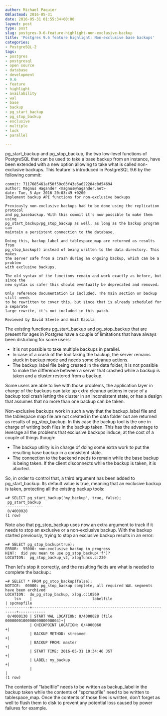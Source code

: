 ```yaml
---
author: Michael Paquier
OBlastmod: 2016-05-31
date: 2016-05-31 01:55:34+00:00
layout: post
type: post
slug: postgres-9-6-feature-highlight-non-exclusive-backup
title: 'Postgres 9.6 feature highlight: Non-exclusive base backups'
categories:
- PostgreSQL-2
tags:
- postgres
- postgresql
- open source
- database
- development
- 9.6
- feature
- highlight
- availability
- wal
- base
- backup
- pg_start_backup
- pg_stop_backup
- exclusive
- multiple
- lock
- parallel

---
```


pg\_start\_backup and pg\_stop\_backup, the two low-level functions of
PostgreSQL that can be used to take a base backup from an instance, have
been extended with a new option allowing to take what is called non-exclusive
backups. This feature is introduced in PostgreSQL 9.6 by the following commit:

    commit: 7117685461af50f50c03f43e6a622284c8d54694
    author: Magnus Hagander <magnus@hagander.net>
    date: Tue, 5 Apr 2016 20:03:49 +0200
    Implement backup API functions for non-exclusive backups

    Previously non-exclusive backups had to be done using the replication protocol
    and pg_basebackup. With this commit it's now possible to make them using
    pg_start_backup/pg_stop_backup as well, as long as the backup program can
    maintain a persistent connection to the database.

    Doing this, backup_label and tablespace_map are returned as results from
    pg_stop_backup() instead of being written to the data directory. This makes
    the server safe from a crash during an ongoing backup, which can be a problem
    with exclusive backups.

    The old syntax of the functions remain and work exactly as before, but since the
    new syntax is safer this should eventually be deprecated and removed.

    Only reference documentation is included. The main section on backup still needs
    to be rewritten to cover this, but since that is already scheduled for a separate
    large rewrite, it's not included in this patch.

    Reviewed by David Steele and Amit Kapila

The existing functions pg\_start\_backup and pg\_stop\_backup that are present
for ages in Postgres have a couple of limitations that have always been
disturbing for some users:

  * It is not possible to take multiple backups in parallel.
  * In case of a crash of the tool taking the backup, the server remains stuck
  in backup mode and needs some cleanup actions.
  * The backup\_label file being created in the data folder, it is not possible
  to make the difference between a server that crashed while a backup is taken
  and a cluster restored from a backup.

Some users are able to live with those problems, the application layer in
charge of the backups can take up extra cleanup actions in case of a backup
tool crash letting the cluster in an inconsistent state, or has a design that
assumes that no more than one backup can be taken.

Non-exclusive backups work in such a way that the backup\_label file and the
tablespace map file are not created in the data folder but are returned as
results of pg\_stop\_backup. In this case the backup tool is the one in
charge of writing both files in the backup taken. This has the advantage
to leverage all the problems that exclusive backups induce, at the cost
of a couple of things though:

  * The backup utility is in charge of doing some extra work to put the
  resulting base backup in a consistent state.
  * The connection to the backend needs to remain while the base backup
  is being taken. If the client disconnects while the backup is taken,
  it is aborted.

So, in order to control that, a third argument has been added to
pg\_start\_backup. Its default value is true, meaning that an exclusive
backup is taken, protecting all the existing backup tools:

    =# SELECT pg_start_backup('my_backup', true, false);
     pg_start_backup
    -----------------
     0/4000028
    (1 row)

Note also that pg\_stop\_backup uses now an extra argument to track if
it needs to stop an exclusive or a non-exclusive backup. With the backup
started previously, trying to stop an exclusive backup results in an
error:

    =# SELECT pg_stop_backup(true);
    ERROR:  55000: non-exclusive backup in progress
    HINT:  did you mean to use pg_stop_backup('f')?
    LOCATION:  pg_stop_backup_v2, xlogfuncs.c:230

Then let's stop it correctly, and the resulting fields are what is needed
to complete the backup.:

    =# SELECT * FROM pg_stop_backup(false);
    NOTICE:  00000: pg_stop_backup complete, all required WAL segments have been archived
    LOCATION:  do_pg_stop_backup, xlog.c:10569
        lsn    |                           labelfile                           | spcmapfile
    -----------+---------------------------------------------------------------+------------
     0/4000130 | START WAL LOCATION: 0/4000028 (file 000000010000000000000004)+|
               | CHECKPOINT LOCATION: 0/4000060                               +|
               | BACKUP METHOD: streamed                                      +|
               | BACKUP FROM: master                                          +|
               | START TIME: 2016-05-31 10:34:46 JST                          +|
               | LABEL: my_backup                                             +|
               |                                                               |
    (1 row)

The contents of "labelfile" needs to be written as backup_label in the backup
taken while the contents of "spcmapfile" need to be written to tablespace_map.
Once the contents of those files is written, don't forget as well to flush
them to disk to prevent any potential loss caused by power failures for
example.
